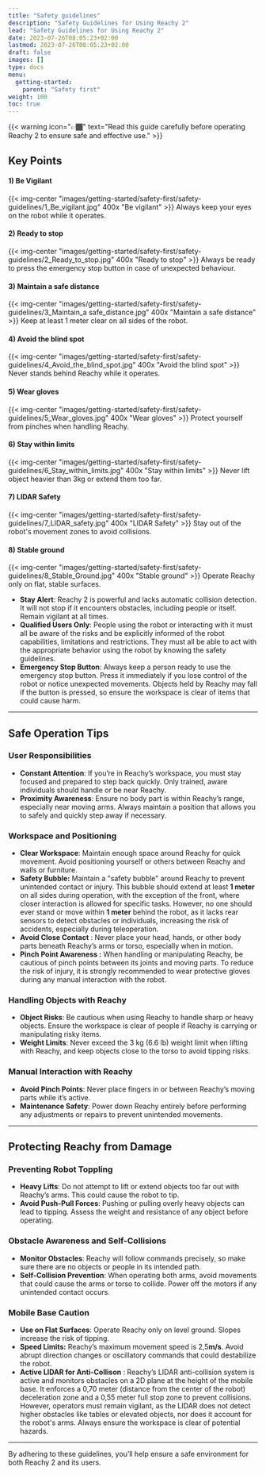```yaml
---
title: "Safety guidelines"
description: "Safety Guidelines for Using Reachy 2"
lead: "Safety Guidelines for Using Reachy 2"
date: 2023-07-26T08:05:23+02:00
lastmod: 2023-07-26T08:05:23+02:00
draft: false
images: []
type: docs
menu:
  getting-started:
    parent: "Safety first"
weight: 100
toc: true
---
```


{{< warning icon="👉🏾" text="Read this guide carefully before operating Reachy 2 to ensure safe and effective use." >}}

## Key Points

#### 1) Be Vigilant
{{< img-center "images/getting-started/safety-first/safety-guidelines/1_Be_vigilant.jpg" 400x "Be vigilant" >}}
Always keep your eyes on the robot while it operates.

#### 2) Ready to stop
{{< img-center "images/getting-started/safety-first/safety-guidelines/2_Ready_to_stop.jpg" 400x "Ready to stop" >}}
Always be ready to press the emergency stop button in case of unexpected behaviour.

#### 3) Maintain a safe distance
{{< img-center "images/getting-started/safety-first/safety-guidelines/3_Maintain_a safe_distance.jpg" 400x "Maintain a safe distance" >}}
Keep at least 1 meter clear on all sides of the robot.

#### 4) Avoid the blind spot
{{< img-center "images/getting-started/safety-first/safety-guidelines/4_Avoid_the_blind_spot.jpg" 400x "Avoid the blind spot" >}}
Never stands behind Reachy while it operates.

#### 5) Wear gloves
{{< img-center "images/getting-started/safety-first/safety-guidelines/5_Wear_gloves.jpg" 400x "Wear gloves" >}}
Protect yourself from pinches when handling Reachy.

#### 6) Stay within limits
{{< img-center "images/getting-started/safety-first/safety-guidelines/6_Stay_within_limits.jpg" 400x "Stay within limits" >}}
Never lift object heavier than 3kg or extend them too far.

#### 7) LIDAR Safety
{{< img-center "images/getting-started/safety-first/safety-guidelines/7_LIDAR_safety.jpg" 400x "LIDAR Safety" >}}
Stay out of the robot's movement zones to avoid collisions.

#### 8) Stable ground
{{< img-center "images/getting-started/safety-first/safety-guidelines/8_Stable_Ground.jpg" 400x "Stable ground" >}}
Operate Reachy only on flat, stable surfaces.


- **Stay Alert**: Reachy 2 is powerful and lacks automatic collision detection. It will not stop if it encounters obstacles, including people or itself. Remain vigilant at all times.
- **Qualified Users Only**: People using the robot or interacting with it must all be aware of the risks and be explicitly informed of the robot capabilities, limitations and restrictions. They must all be able to act with the appropriate behavior using the robot by knowing the safety guidelines.
- **Emergency Stop Button**: Always keep a person ready to use the emergency stop button. Press it immediately if you lose control of the robot or notice unexpected movements. Objects held by Reachy may fall if the button is pressed, so ensure the workspace is clear of items that could cause harm.  

---

## Safe Operation Tips

### User Responsibilities

- **Constant Attention**: If you’re in Reachy’s workspace, you must stay focused and prepared to step back quickly. Only trained, aware individuals should handle or be near Reachy.
- **Proximity Awareness**: Ensure no body part is within Reachy’s range, especially near moving arms. Always maintain a position that allows you to safely and quickly step away if necessary.

### Workspace and Positioning

- **Clear Workspace**: Maintain enough space around Reachy for quick movement. Avoid positioning yourself or others between Reachy and walls or furniture.
- **Safety Bubble:** Maintain a "safety bubble" around Reachy to prevent unintended contact or injury. This bubble should extend at least **1 meter** on all sides during operation, with the exception of the front, where closer interaction is allowed for specific tasks. However, no one should ever stand or move within **1 meter** behind the robot, as it lacks rear sensors to detect obstacles or individuals, increasing the risk of accidents, especially during teleoperation.
- **Avoid Close Contact** : Never place your head, hands, or other body parts beneath Reachy’s arms or torso, especially when in motion.
- **Pinch Point Awareness :** When handling or manipulating Reachy, be cautious of pinch points between its joints and moving parts. To reduce the risk of injury, it is strongly recommended to wear protective gloves during any manual interaction with the robot.

### Handling Objects with Reachy

- **Object Risks**: Be cautious when using Reachy to handle sharp or heavy objects. Ensure the workspace is clear of people if Reachy is carrying or manipulating risky items.
- **Weight Limits**: Never exceed the 3 kg (6.6 lb) weight limit when lifting with Reachy, and keep objects close to the torso to avoid tipping risks.

### Manual Interaction with Reachy

- **Avoid Pinch Points**: Never place fingers in or between Reachy’s moving parts while it’s active.
- **Maintenance Safety**: Power down Reachy entirely before performing any adjustments or repairs to prevent unintended movements.

---

## Protecting Reachy from Damage

### Preventing Robot Toppling

- **Heavy Lifts**: Do not attempt to lift or extend objects too far out with Reachy’s arms. This could cause the robot to tip.
- **Avoid Push-Pull Forces**: Pushing or pulling overly heavy objects can lead to tipping. Assess the weight and resistance of any object before operating.

### Obstacle Awareness and Self-Collisions

- **Monitor Obstacles**: Reachy will follow commands precisely, so make sure there are no objects or people in its intended path.
- **Self-Collision Prevention**: When operating both arms, avoid movements that could cause the arms or torso to collide. Power off the motors if any unintended contact occurs.

### Mobile Base Caution

- **Use on Flat Surfaces**: Operate Reachy only on level ground. Slopes increase the risk of tipping.
- **Speed Limits:** Reachy’s maximum movement speed is 2,5**m/s**. Avoid abrupt direction changes or oscillatory commands that could destabilize the robot.
- **Active LIDAR for Anti-Collison** : Reachy’s LIDAR anti-collision system is active and monitors obstacles on a 2D plane at the height of the mobile base. It enforces a 0,70 meter (distance from the center of the robot) deceleration zone and a 0,55 meter full stop zone to prevent collisions. However, operators must remain vigilant, as the LIDAR does not detect higher obstacles like tables or elevated objects, nor does it account for the robot's arms. Always ensure the workspace is clear of potential hazards.

---

By adhering to these guidelines, you’ll help ensure a safe environment for both Reachy 2 and its users.